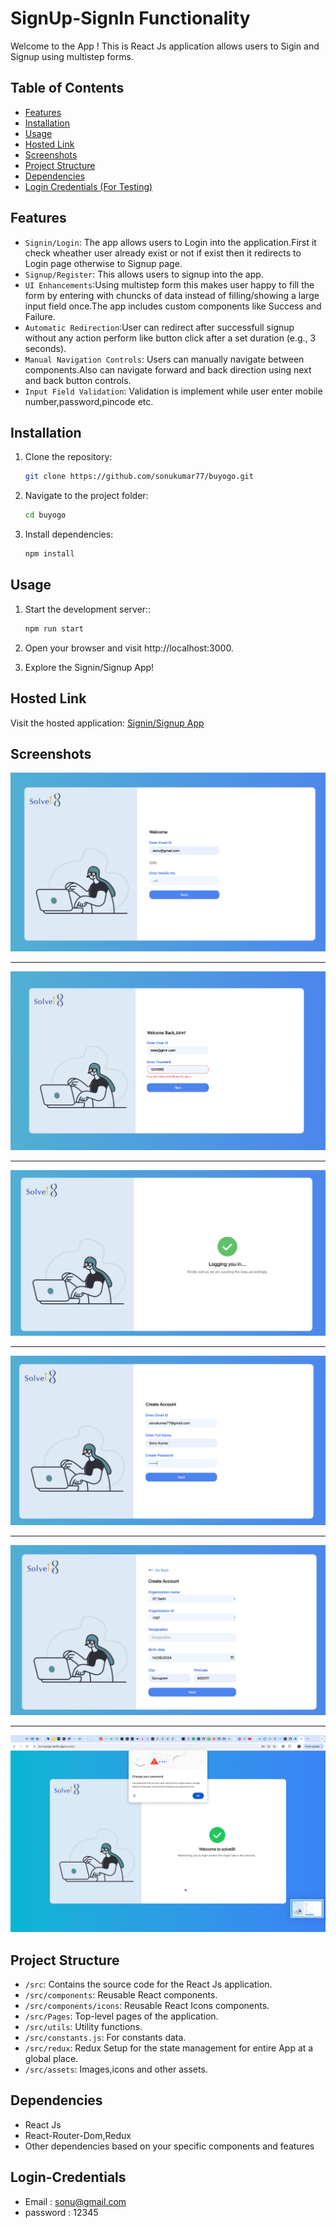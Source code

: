# SignUp-SignIn Functionality

Welcome to the App ! This is React Js application allows users to Sigin and Signup using multistep forms.

## Table of Contents

- [Features](#features)
- [Installation](#installation)
- [Usage](#usage)
- [Hosted Link](#hosted-link)
- [Screenshots](#screenshots)
- [Project Structure](#project-structure)
- [Dependencies](#dependencies)
- [Login Credentials (For Testing)](#login-credentials)

## Features

- `Signin/Login`: The app allows users to Login into the application.First it check wheather user already exist or not if exist then it redirects to Login page otherwise to Signup page.
- `Signup/Register`: This allows users to signup into the app.
- `UI Enhancements`:Using multistep form this makes user happy to fill the form by entering with chuncks of data instead of filling/showing a large input field once.The app includes custom components like Success and Failure.
- `Automatic Redirection`:User can redirect after successfull signup without any action perform like button click after a set duration (e.g., 3 seconds).
- `Manual Navigation Controls`: Users can manually navigate between components.Also can navigate forward and back direction using next and back button controls.
- `Input Field Validation`: Validation is implement while user enter mobile number,password,pincode etc.

## Installation

1. Clone the repository:

   ```bash
   git clone https://github.com/sonukumar77/buyogo.git

   ```

2. Navigate to the project folder:

   ```bash
   cd buyogo

   ```

3. Install dependencies:

   ```bash
   npm install
   ```

## Usage

1. Start the development server::

   ```bash
   npm run start

   ```

2. Open your browser and visit http://localhost:3000.

3. Explore the Signin/Signup App!

## Hosted Link

Visit the hosted application: [Signin/Signup App](https://my-buyogo.netlify.app/)

## Screenshots

![image](https://github.com/sonukumar77/buyogo/blob/main/src/assets/screenshots/Login-cred-check.png)

---

![image](https://github.com/sonukumar77/buyogo/blob/main/src/assets/screenshots/login-cred-wrong.png)

---

![image](https://github.com/sonukumar77/buyogo/blob/main/src/assets/screenshots/login-complete.png)

---

![image](https://github.com/sonukumar77/buyogo/blob/main/src/assets/screenshots/signup-step1.png)

---

![image](https://github.com/sonukumar77/buyogo/blob/main/src/assets/screenshots/signup-step2.png)

---

![image](https://github.com/sonukumar77/buyogo/blob/main/src/assets/screenshots/signup-complete.png)

## Project Structure

- `/src`: Contains the source code for the React Js application.
- `/src/components`: Reusable React components.
- `/src/components/icons`: Reusable React Icons components.
- `/src/Pages`: Top-level pages of the application.
- `/src/utils`: Utility functions.
- `/src/constants.js`: For constants data.
- `/src/redux`: Redux Setup for the state management for entire App at a global place.
- `/src/assets`: Images,icons and other assets.

## Dependencies

- React Js
- React-Router-Dom,Redux
- Other dependencies based on your specific components and features

## Login-Credentials

- Email : sonu@gmail.com
- password : 12345
